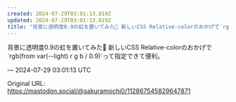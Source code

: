 ```yaml
---
created: 2024-07-29T03:01:13.819Z
updated: 2024-07-29T03:01:13.819Z
title: "背景に透明度0.9の虹を置いてみた🌈 新しいCSS Relative-colorのおかげで`rgb(from var(--light) r g b / 0.9)[...]"
---
```


<p>背景に透明度0.9の虹を置いてみた🌈 新しいCSS Relative-colorのおかげで`rgb(from var(--light) r g b / 0.9)`って指定できて便利。</p>

&mdash; 2024-07-29 03:01:13 UTC

Original URL: https://mastodon.social/@sakuramochi0/112867545829647871
